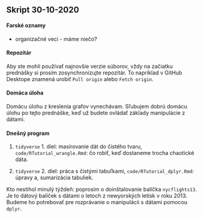 ## Skript 30-10-2020

#### Farské oznamy

- organizačné veci - máme niečo? 

#### Repozitár

Aby ste mohli používať najnovšie verzie súborov, vždy na začiatku prednášky si prosím zosynchronizujte repozitár. To napríklad v GitHub Desktope znamená urobiť `Pull origin` alebo  `Fetch origin`.

#### Domáca úloha

Domácu úlohu z kreslenia grafov vynechávam. Sľubujem dobrú domácu úlohu po tejto prednáške, keď už budete ovládať základy manipulácie z dátami.

#### Dnešný program

1. `tidyverse` 1. diel: masírovanie dát do čistého tvaru, `code/RTutorial_wrangle.Rmd`: čo robiť, keď dostaneme trocha chaotické dáta.

2. `tidyverse` 2. diel: práca s čistými tabuľkami, `code/RTutorial_dplyr.Rmd`: úpravy a, sumarizácia tabuliek.

Kto nestihol minulý týždeň: poprosím o doinštalovanie balíčka `nycflights13`. Je to dátový balíček s dátami o letoch z newyorských letísk v roku 2013. Budeme ho potrebovať pre rozprávanie o manipulácii s dátami pomocou `dplyr`.






